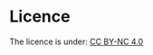 # Licence

The licence is under: [CC BY-NC 4.0](https://creativecommons.org/licenses/by-nc/4.0/deed.en)
